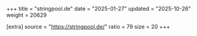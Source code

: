 +++
title = "stringpool.de"
date = "2025-01-27"
updated = "2025-10-26"
weight = 20629

[extra]
source = "https://stringpool.de/"
ratio = 79
size = 20
+++
